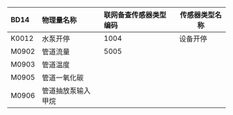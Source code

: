 | BD14  | 物理量名称     | 联网备查传感器类型编码 | 传感器类型名称 |
| :---- | :-------- | :---------- | ------- |
| K0012 | 水泵开停      | 1004        | 设备开停    |
| M0902 | 管道流量      | 5005        |         |
| M0903 | 管道温度      |             |         |
| M0905 | 管道一氧化碳    |             |         |
| M0906 | 管道抽放泵输入甲烷 |             |         |
